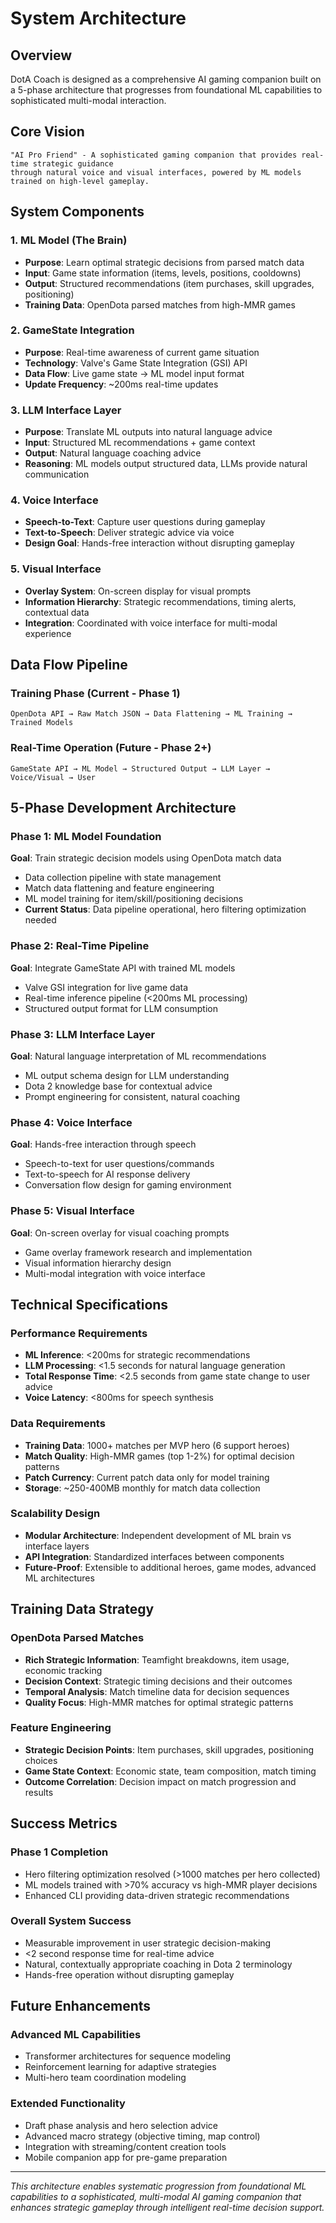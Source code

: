 # System Architecture

## Overview

DotA Coach is designed as a comprehensive AI gaming companion built on a 5-phase architecture that progresses from foundational ML capabilities to sophisticated multi-modal interaction.

## Core Vision

```
"AI Pro Friend" - A sophisticated gaming companion that provides real-time strategic guidance
through natural voice and visual interfaces, powered by ML models trained on high-level gameplay.
```

## System Components

### 1. ML Model (The Brain)
- **Purpose**: Learn optimal strategic decisions from parsed match data
- **Input**: Game state information (items, levels, positions, cooldowns)
- **Output**: Structured recommendations (item purchases, skill upgrades, positioning)
- **Training Data**: OpenDota parsed matches from high-MMR games

### 2. GameState Integration
- **Purpose**: Real-time awareness of current game situation
- **Technology**: Valve's Game State Integration (GSI) API
- **Data Flow**: Live game state → ML model input format
- **Update Frequency**: ~200ms real-time updates

### 3. LLM Interface Layer
- **Purpose**: Translate ML outputs into natural language advice
- **Input**: Structured ML recommendations + game context
- **Output**: Natural language coaching advice
- **Reasoning**: ML models output structured data, LLMs provide natural communication

### 4. Voice Interface
- **Speech-to-Text**: Capture user questions during gameplay
- **Text-to-Speech**: Deliver strategic advice via voice
- **Design Goal**: Hands-free interaction without disrupting gameplay

### 5. Visual Interface
- **Overlay System**: On-screen display for visual prompts
- **Information Hierarchy**: Strategic recommendations, timing alerts, contextual data
- **Integration**: Coordinated with voice interface for multi-modal experience

## Data Flow Pipeline

### Training Phase (Current - Phase 1)
```
OpenDota API → Raw Match JSON → Data Flattening → ML Training → Trained Models
```

### Real-Time Operation (Future - Phase 2+)
```
GameState API → ML Model → Structured Output → LLM Layer → Voice/Visual → User
```

## 5-Phase Development Architecture

### Phase 1: ML Model Foundation
**Goal**: Train strategic decision models using OpenDota match data
- Data collection pipeline with state management
- Match data flattening and feature engineering
- ML model training for item/skill/positioning decisions
- **Current Status**: Data pipeline operational, hero filtering optimization needed

### Phase 2: Real-Time Pipeline
**Goal**: Integrate GameState API with trained ML models
- Valve GSI integration for live game data
- Real-time inference pipeline (<200ms ML processing)
- Structured output format for LLM consumption

### Phase 3: LLM Interface Layer
**Goal**: Natural language interpretation of ML recommendations
- ML output schema design for LLM understanding
- Dota 2 knowledge base for contextual advice
- Prompt engineering for consistent, natural coaching

### Phase 4: Voice Interface
**Goal**: Hands-free interaction through speech
- Speech-to-text for user questions/commands
- Text-to-speech for AI response delivery
- Conversation flow design for gaming environment

### Phase 5: Visual Interface
**Goal**: On-screen overlay for visual coaching prompts
- Game overlay framework research and implementation
- Visual information hierarchy design
- Multi-modal integration with voice interface

## Technical Specifications

### Performance Requirements
- **ML Inference**: <200ms for strategic recommendations
- **LLM Processing**: <1.5 seconds for natural language generation
- **Total Response Time**: <2.5 seconds from game state change to user advice
- **Voice Latency**: <800ms for speech synthesis

### Data Requirements
- **Training Data**: 1000+ matches per MVP hero (6 support heroes)
- **Match Quality**: High-MMR games (top 1-2%) for optimal decision patterns
- **Patch Currency**: Current patch data only for model training
- **Storage**: ~250-400MB monthly for match data collection

### Scalability Design
- **Modular Architecture**: Independent development of ML brain vs interface layers
- **API Integration**: Standardized interfaces between components
- **Future-Proof**: Extensible to additional heroes, game modes, advanced ML architectures

## Training Data Strategy

### OpenDota Parsed Matches
- **Rich Strategic Information**: Teamfight breakdowns, item usage, economic tracking
- **Decision Context**: Strategic timing decisions and their outcomes
- **Temporal Analysis**: Match timeline data for decision sequences
- **Quality Focus**: High-MMR matches for optimal strategic patterns

### Feature Engineering
- **Strategic Decision Points**: Item purchases, skill upgrades, positioning choices
- **Game State Context**: Economic state, team composition, match timing
- **Outcome Correlation**: Decision impact on match progression and results

## Success Metrics

### Phase 1 Completion
- Hero filtering optimization resolved (>1000 matches per hero collected)
- ML models trained with >70% accuracy vs high-MMR player decisions
- Enhanced CLI providing data-driven strategic recommendations

### Overall System Success
- Measurable improvement in user strategic decision-making
- <2 second response time for real-time advice
- Natural, contextually appropriate coaching in Dota 2 terminology
- Hands-free operation without disrupting gameplay

## Future Enhancements

### Advanced ML Capabilities
- Transformer architectures for sequence modeling
- Reinforcement learning for adaptive strategies
- Multi-hero team coordination modeling

### Extended Functionality
- Draft phase analysis and hero selection advice
- Advanced macro strategy (objective timing, map control)
- Integration with streaming/content creation tools
- Mobile companion app for pre-game preparation

---

*This architecture enables systematic progression from foundational ML capabilities to a sophisticated, multi-modal AI gaming companion that enhances strategic gameplay through intelligent real-time decision support.*